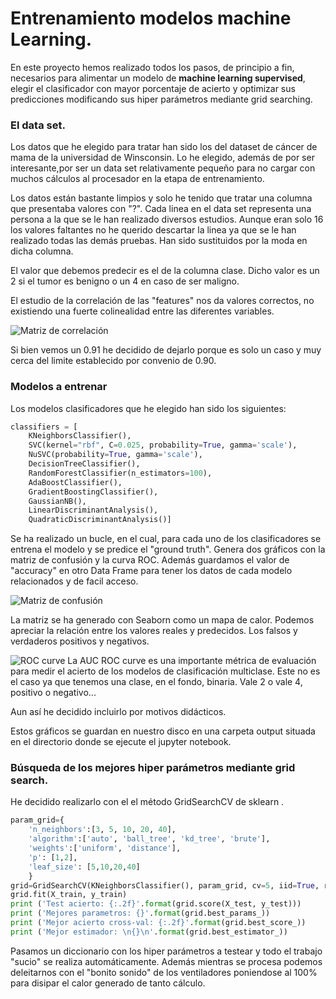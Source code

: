 # Entrenamiento modelos machine Learning.

En este proyecto hemos realizado todos los pasos, de principio a fin, necesarios para alimentar un modelo de **machine learning supervised**, elegir el clasificador con mayor porcentaje de acierto y optimizar sus predicciones modificando sus hiper parámetros mediante grid searching.

### El data set.
Los datos que he elegido para tratar han sido los del dataset de cáncer de mama de la universidad de Winsconsin. Lo he elegido, además de por ser interesante,por ser un data set relativamente pequeño para no cargar con muchos cálculos al procesador en la etapa de entrenamiento.

Los datos están bastante limpios y solo he tenido que tratar una columna que presentaba valores con "?". Cada linea en el data set representa una persona a la que se le han realizado diversos estudios. Aunque eran solo 16 los valores faltantes no he querido descartar la linea ya que se le han realizado todas las demás pruebas. Han sido sustituidos por la moda en dicha columna.

El valor que debemos predecir es el de la columna clase. Dicho valor es un 2 si el tumor es benigno o un 4 en caso de ser maligno.

El estudio de la correlación de las "features" nos da valores correctos, no existiendo una fuerte colinealidad entre las diferentes variables.

![Matriz de correlación](https://i.ibb.co/QQsjV7X/Captura-de-pantalla-de-2019-05-27-07-14-01.png)

Si bien vemos un 0.91 he decidido de dejarlo porque es solo un caso y muy cerca del limite establecido por convenio de 0.90.

### Modelos a entrenar

Los modelos clasificadores que he elegido han sido los siguientes:
```python
classifiers = [
    KNeighborsClassifier(),
    SVC(kernel="rbf", C=0.025, probability=True, gamma='scale'),
    NuSVC(probability=True, gamma='scale'),
    DecisionTreeClassifier(),
    RandomForestClassifier(n_estimators=100),
    AdaBoostClassifier(),
    GradientBoostingClassifier(),
    GaussianNB(),
    LinearDiscriminantAnalysis(),
    QuadraticDiscriminantAnalysis()]

```

Se ha realizado un bucle, en el cual, para cada uno de los clasificadores se entrena el modelo y se predice el "ground truth".
Genera dos gráficos con la matriz de confusión y la curva ROC. Además guardamos el valor de "accuracy" en otro Data Frame para tener los datos de cada modelo relacionados y de facil acceso.

![Matriz de confusión](http://i65.tinypic.com/10xylxz.png)

La matriz se ha generado con Seaborn como un mapa de calor.
Podemos apreciar la relación entre los valores reales y predecidos.
Los falsos y verdaderos positivos y negativos.

![ROC curve](http://i66.tinypic.com/zj786e.png)
La AUC ROC curve es una importante métrica de evaluación para medir el acierto de los modelos de clasificación multiclase.
Este no es el caso ya que tenemos una clase, en el fondo, binaria. Vale 2 o vale 4, positivo o negativo...

Aun así he decidido incluirlo por motivos didácticos.

Estos gráficos se guardan en nuestro disco en una carpeta output situada en el directorio donde se ejecute el jupyter notebook.

### Búsqueda de los mejores hiper parámetros mediante grid search.

He decidido realizarlo con el el método GridSearchCV de sklearn .

````python
param_grid={
    'n_neighbors':[3, 5, 10, 20, 40], 
    'algorithm':['auto', 'ball_tree', 'kd_tree', 'brute'], 
    'weights':['uniform', 'distance'],
    'p': [1,2],
    'leaf_size': [5,10,20,40]
    }
grid=GridSearchCV(KNeighborsClassifier(), param_grid, cv=5, iid=True, return_train_score=True)
grid.fit(X_train, y_train)
print ('Test acierto: {:.2f}'.format(grid.score(X_test, y_test)))
print ('Mejores parametros: {}'.format(grid.best_params_))
print ('Mejor acierto cross-val: {:.2f}'.format(grid.best_score_))
print ('Mejor estimador: \n{}\n'.format(grid.best_estimator_))
````
Pasamos un diccionario con los hiper parámetros a testear y todo el trabajo "sucio" se realiza automáticamente. 
Además mientras se procesa podemos deleitarnos con el "bonito sonido" de los ventiladores poniendose al 100% para disipar el calor generado de tanto cálculo.